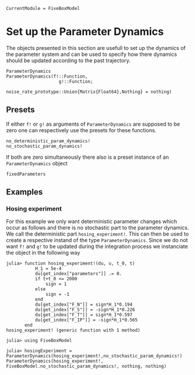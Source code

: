 ```@meta
CurrentModule = FiveBoxModel
```

# Set up the Parameter Dynamics

The objects presented in this section are usefull to set up the dynamics of the parameter system and can be used
to specify how there dynamics should be updated according to the past trajectory.

```@docs
ParameterDynamics
ParameterDynamics(f!::Function, 
                    g!::Function;   
                    noise_rate_prototype::Union{Matrix{Float64},Nothing} = nothing)
```

## Presets

If either `f!` or `g!` as arguments of `ParameterDynamics` are supposed to be zero one can respectively use
the presets for these functions.

```@docs
no_deterministic_param_dynamics!
no_stochastic_param_dynamics!
```

If both are zero simultaneously there also is a preset instance of an `ParameterDynamics` object

```@docs
fixedParameters
```


## Examples

### Hosing experiment

For this example we only want deterministic parameter changes which occur as follows and there is no 
stochastic part to the parameter dynamics. We call the deterministic part `hosing_experiment!`.
This can then be used to create a respective instand of the type `ParameterDynamics`. Since we do not want
`f!` and `g!` to be updated during the integration process we instanciate the object in the following way
```jldoctest
julia> function hosing_experiment!(du, u, t_0, t)
           H_1 = 5e-4
           du[get_index["parameters"]] .= 0.
           if t+t_0 <= 2000
               sign = 1
           else
               sign = -1
           end
           du[get_index["F_N"]] = sign*H_1*0.194
           du[get_index["F_S"]] = -sign*H_1*0.226
           du[get_index["F_T"]] = sign*H_1*0.597
           du[get_index["F_IP"]] = -sign*H_1*0.565
       end
hosing_experiment! (generic function with 1 method)

julia> using FiveBoxModel

julia> hosingExperiment = ParameterDynamics(hosing_experiment!,no_stochastic_param_dynamics!)
ParameterDynamics(hosing_experiment!, FiveBoxModel.no_stochastic_param_dynamics!, nothing, nothing)
```